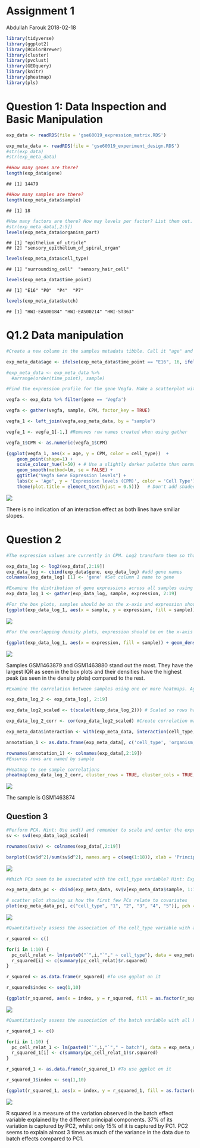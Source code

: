 Assignment 1
================
Abdullah Farouk
2018-02-18

``` r
library(tidyverse)
library(ggplot2)
library(RColorBrewer)
library(cluster)
library(pvclust)
library(GEOquery)
library(knitr)
library(pheatmap)
library(pls)
```

Question 1: Data Inspection and Basic Manipulation
==================================================

``` r
exp_data <- readRDS(file = 'gse60019_expression_matrix.RDS')

exp_meta_data <- readRDS(file = 'gse60019_experiment_design.RDS')
#str(exp_data)
#str(exp_meta_data)

##How many genes are there?
length(exp_data$gene)
```

    ## [1] 14479

``` r
##How many samples are there?
length(exp_meta_data$sample)
```

    ## [1] 18

``` r
#How many factors are there? How may levels per factor? List them out.
#str(exp_meta_data[,2:5])
levels(exp_meta_data$organism_part) 
```

    ## [1] "epithelium_of_utricle"             
    ## [2] "sensory_epithelium_of_spiral_organ"

``` r
levels(exp_meta_data$cell_type) 
```

    ## [1] "surrounding_cell"  "sensory_hair_cell"

``` r
levels(exp_meta_data$time_point) 
```

    ## [1] "E16" "P0"  "P4"  "P7"

``` r
levels(exp_meta_data$batch)  
```

    ## [1] "HWI-EAS00184" "HWI-EAS00214" "HWI-ST363"

Q1.2 Data manipulation
======================

``` r
#Create a new column in the samples metadata tibble. Call it "age" and populate it with the appropriate numeric values. Hint: Assume that the mouse gestation length is 18 days (ie. P0 = 18).

exp_meta_data$age <- ifelse(exp_meta_data$time_point == "E16", 16, ifelse(exp_meta_data$time_point == "P0", 18, ifelse(exp_meta_data$time_point == "P4", 22, ifelse(exp_meta_data$time_point == "P7", 25, 99))))

#exp_meta_data <- exp_meta_data %>% 
  #arrange(order(time_point), sample)

#Find the expression profile for the gene Vegfa. Make a scatterplot with age on the x-axis and expression value in CPM on the y-axis. Color the data points by cell_type. Add in regression lines separately for each cell_type.

vegfa <- exp_data %>% filter(gene == 'Vegfa')

vegfa <- gather(vegfa, sample, CPM, factor_key = TRUE)

vegfa_1 <- left_join(vegfa,exp_meta_data, by = "sample")

vegfa_1 <- vegfa_1[-1,] #Removes row names created when using gather

vegfa_1$CPM <- as.numeric(vegfa_1$CPM)

{ggplot(vegfa_1, aes(x = age, y = CPM, color = cell_type))  +
    geom_point(shape=1) +
    scale_colour_hue(l=50) + # Use a slightly darker palette than normal
    geom_smooth(method=lm, se = FALSE) +
    ggtitle("Vegfa Gene Expression levels") +
    labs(x = 'Age', y = 'Expression levels (CPM)', color = 'Cell Type') +
    theme(plot.title = element_text(hjust = 0.5))}   # Don't add shaded confidence region
```

![](Assignment_1_files/figure-markdown_github/unnamed-chunk-3-1.png)

There is no indication of an interaction effect as both lines have smiliar slopes.

Question 2
==========

``` r
#The expression values are currently in CPM. Log2 transform them so that the distribution is more evenly spread out and can be examined more easily.

exp_data_log <- log2(exp_data[,2:19])
exp_data_log <- cbind(exp_data$gene, exp_data_log) #add gene names
colnames(exp_data_log) [1] <- 'gene' #Set column 1 name to gene

#Examine the distribution of gene expressions across all samples using 1. box plots and 2. overlapping density plots.
exp_data_log_1 <- gather(exp_data_log, sample, expression, 2:19)

#For the box plots, samples should be on the x-axis and expression should be on the y-axis.
{ggplot(exp_data_log_1, aes(x = sample, y = expression, fill = sample)) + geom_boxplot(alpha = 0.5) + theme(axis.text.x = element_text(angle = 90, hjust = 1)) + ggtitle('Gene Expression levels') + labs(x = 'Sample', y = 'Gene Expression levels') + theme(plot.title = element_text(hjust = 0.5))}
```

![](Assignment_1_files/figure-markdown_github/unnamed-chunk-4-1.png)

``` r
#For the overlapping density plots, expression should be on the x-axis and density should be on the y-axis. Lines should be colored by sample (i.e. one line per sample).

{ggplot(exp_data_log_1, aes(x = expression, fill = sample)) + geom_density(alpha = 1) + labs(x = 'Scaled Gene Expression levels', y = 'Density of Exrpession levels') + ggtitle('Gene Expression levels') + theme(plot.title = element_text(hjust = 0.5))}
```

![](Assignment_1_files/figure-markdown_github/unnamed-chunk-4-2.png)

Samples GSM1463879 and GSM1463880 stand out the most. They have the largest IQR as seen in the box plots and their densities have the highest peak (as seen in the density plots) compared to the rest.

``` r
#Examine the correlation between samples using one or more heatmaps. Again, use the log2 transformed expression values. Display cell_type, organism_part, age, and batch for each sample in the heatmap. Hint: Consider using pheatmap() with annotations.

exp_data_log_2 <- exp_data_log[, 2:19]

exp_data_log2_scaled <- t(scale(t(exp_data_log_2))) # Scaled so rows have mean 0 and unit variance

exp_data_log_2_corr <- cor(exp_data_log2_scaled) #Create correlation matrix of samples

exp_meta_data$interaction <- with(exp_meta_data, interaction(cell_type, organism_part, batch, age))

annotation_1 <- as.data.frame(exp_meta_data[, c('cell_type', 'organism_part', 'age', 'interaction', 'batch')]) # Set up matrix to annotate clusters

rownames(annotation_1) <- colnames(exp_data[,2:19]) 
#Ensures rows are named by sample

#Heatmap to see sample correlations
pheatmap(exp_data_log_2_corr, cluster_rows = TRUE, cluster_cols = TRUE, scale = "none", clustering_method = 'complete', clustering_distance_cols = "euclidean", main = 'Gene expression levels clustered by Sample', show_colnames = T, show_rownames = FALSE, annotation = annotation_1)
```

![](Assignment_1_files/figure-markdown_github/unnamed-chunk-5-1.png)

The sample is GSM1463874

Question 3
----------

``` r
#Perform PCA. Hint: Use svd() and remember to scale and center the expression data for all genes by using scale() and t().
sv <- svd(exp_data_log2_scaled)

rownames(sv$v) <- colnames(exp_data[,2:19])

barplot((sv$d^2)/sum(sv$d^2), names.arg = c(seq(1:18)), xlab = 'Principal Components', ylab = 'Proportion of Variance Explained', main = 'Principal Component Analysis')
```

![](Assignment_1_files/figure-markdown_github/unnamed-chunk-6-1.png)

``` r
#Which PCs seem to be associated with the cell_type variable? Hint: Explore using scatterplots.

exp_meta_data_pc <- cbind(exp_meta_data, sv$v[exp_meta_data$sample, 1:10])

# scatter plot showing us how the first few PCs relate to covariates
plot(exp_meta_data_pc[, c("cell_type", "1", "2", "3", "4", "5")], pch = 19, cex = 0.8, upper.panel = NULL, main = 'Variation in Expression levels across Cell Types explained by PCs')
```

![](Assignment_1_files/figure-markdown_github/unnamed-chunk-6-2.png)

``` r
#Quantitatively assess the association of the cell_type variable with all PCs up to PC10. Hint: Fit a linear model and look at the coefficient of determination (R-Squared); make a bar graph where x is PCs and y is R-Squared.

r_squared <- c()

for(i in 1:10) {
  pc_cell_relat <- lm(paste0("`",i,"`"," ~ cell_type"), data = exp_meta_data_pc)
  r_squared[i] <- c(summary(pc_cell_relat)$r.squared)
}

r_squared <- as.data.frame(r_squared) #To use ggplot on it

r_squared$index <- seq(1,10)

{ggplot(r_squared, aes(x = index, y = r_squared, fill = as.factor(r_squared), color = as.factor(r_squared), size = as.factor(r_squared)))  + geom_bar(stat = 'identity') + guides(fill = FALSE, size = FALSE, color = FALSE)+ labs(y = 'R Squared (R^2)') + ggtitle('Association between Cell Type and Principal Components') + theme(plot.title = element_text(hjust = 0.5)) + scale_x_discrete(name ="Principal Components", limits=c(seq(1:10)))}
```

![](Assignment_1_files/figure-markdown_github/unnamed-chunk-6-3.png)

``` r
#Quantitatively assess the association of the batch variable with all PCs up to PC10. Hint: Fit a linear model and look at the coefficient of determination (R-Squared); make a bar graph where x is PCs and y is R-Squared.

r_squared_1 <- c()

for(i in 1:10) {
  pc_cell_relat_1 <- lm(paste0("`",i,"`"," ~ batch"), data = exp_meta_data_pc)
  r_squared_1[i] <- c(summary(pc_cell_relat_1)$r.squared)
}

r_squared_1 <- as.data.frame(r_squared_1) #To use ggplot on it

r_squared_1$index <- seq(1,10)

{ggplot(r_squared_1, aes(x = index, y = r_squared_1, fill = as.factor(r_squared_1), color = as.factor(r_squared_1), size = as.factor(r_squared_1)))  + geom_bar(stat = 'identity') + guides(fill = FALSE, size = FALSE, color = FALSE) + labs(y = 'R Squared (R^2)') + ggtitle('Association between Batch and Principal Components') + theme(plot.title = element_text(hjust = 0.5)) + scale_x_discrete(name ="Principal Components", limits=c(seq(1:10)))}
```

![](Assignment_1_files/figure-markdown_github/unnamed-chunk-6-4.png)

R squared is a measure of the variation observed in the batch effect variable explained by the different principal components. 37% of its variation is captured by PC2, whilst only 15% of it is captured by PC1. PC2 seems to explain almost 3 times as much of the variance in the data due to batch effects compared to PC1.
